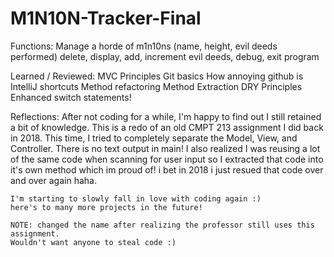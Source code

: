 # M1N10N-Tracker-Final
Functions: 
    Manage a horde of m1n10ns (name, height, evil deeds performed)
    delete, display, add, increment evil deeds, debug, exit program

Learned / Reviewed: 
    MVC Principles 
    Git basics 
    How annoying github is 
    IntelliJ shortcuts
    Method refactoring
    Method Extraction
    DRY Principles
    Enhanced switch statements!
    
Reflections: 
    After not coding for a while, I'm happy to find out I still retained a bit of knowledge.
    This is a redo of an old CMPT 213 assignment I did back in 2018. This time, I tried to 
    completely separate the Model, View, and Controller. There is no text output in main! 
    I also realized I was reusing a lot of the same code when scanning for user input so I
    extracted that code into it's own method which im proud of! i bet in 2018 i just resued 
    that code over and over again haha. 
    
    I'm starting to slowly fall in love with coding again :) 
    here's to many more projects in the future!
    
    NOTE: changed the name after realizing the professor still uses this assignment. 
    Wouldn't want anyone to steal code :)

